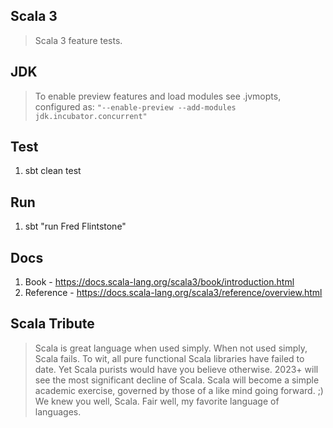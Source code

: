 Scala 3
-------
>Scala 3 feature tests.

JDK
---
>To enable preview features and load modules see .jvmopts, configured
>as: ```"--enable-preview --add-modules jdk.incubator.concurrent"```

Test
----
1. sbt clean test

Run
---
1. sbt "run Fred Flintstone"

Docs
----
1. Book - https://docs.scala-lang.org/scala3/book/introduction.html
2. Reference - https://docs.scala-lang.org/scala3/reference/overview.html

Scala Tribute
-------------
>Scala is great language when used simply.
>When not used simply, Scala fails. 
>To wit, all pure functional Scala libraries have failed to date.
>Yet Scala purists would have you believe otherwise.
>2023+ will see the most significant decline of Scala.
>Scala will become a simple academic exercise, governed by those of a like mind going forward. ;)
>We knew you well, Scala. Fair well, my favorite language of languages.